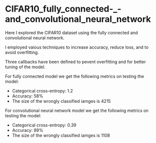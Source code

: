 # CIFAR10_fully_connected-_-and_convolutional_neural_network
Here I explored the CIFAR10 dataset using the fully connected and convolutional neural network.

I employed vaious techniques to increase accuracy, reduce loss, and to avoid overfitting.

Three callbacks have been defined to pevent overfitting and for better tuning of the model.

For fully connected model we get the following metrics on testing the model:
- Categorical cross-entropy: 1.2
- Accuracy: 58%
- The size of the wrongly classified iamges is 4215

For convolutional neural network model we get the following metrics on testing the model:
- Categorical cross-entropy: 0.39
- Accuracy: 89%
- The size of the wrongly classified iamges is 1108
